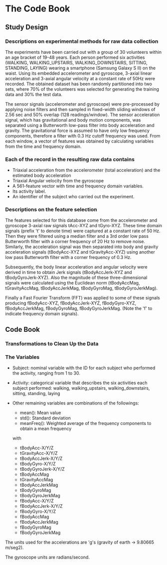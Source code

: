 # The Code Book 

## Study Design
### Descriptions on experimental methods for raw data collection
  The experiments have been carried out with a group of 30 volunteers within an age bracket of 19-48 years. Each person performed six activities (WALKING, WALKING_UPSTAIRS, WALKING_DOWNSTAIRS, SITTING, STANDING, LAYING) wearing a smartphone (Samsung Galaxy S II) on the waist. Using its embedded accelerometer and gyroscope, 3-axial linear acceleration and 3-axial angular velocity at a constant rate of 50Hz were recorded. The obtained dataset has been randomly partitioned into two sets, where 70% of the volunteers was selected for generating the training data and 30% the test data. 

  The sensor signals (accelerometer and gyroscope) were pre-processed by applying noise filters and then sampled in fixed-width sliding windows of 2.56 sec and 50% overlap (128 readings/window). The sensor acceleration signal, which has gravitational and body motion components, was separated using a Butterworth low-pass filter into body acceleration and gravity. The gravitational force is assumed to have only low frequency components, therefore a filter with 0.3 Hz cutoff frequency was used. From each window, a vector of features was obtained by calculating variables from the time and frequency domain.

### Each of the record in the resulting raw data contains
* Triaxial acceleration from the accelerometer (total acceleration) and the estimated body acceleration
* Triaxial Angular velocity from the gyroscope
* A 561-feature vector with time and frequency domain variables. 
* Its activity label. 
* An identifier of the subject who carried out the experiment.

### Descriptions on the feature selection
  The features selected for this database come from the accelerometer and gyroscope 3-axial raw signals tAcc-XYZ and tGyro-XYZ. These time domain signals (prefix 't' to denote time) were captured at a constant rate of 50 Hz. Then they were filtered using a median filter and a 3rd order low pass Butterworth filter with a corner frequency of 20 Hz to remove noise. Similarly, the acceleration signal was then separated into body and gravity acceleration signals (tBodyAcc-XYZ and tGravityAcc-XYZ) using another low pass Butterworth filter with a corner frequency of 0.3 Hz. 

  Subsequently, the body linear acceleration and angular velocity were derived in time to obtain Jerk signals (tBodyAccJerk-XYZ and tBodyGyroJerk-XYZ). Also the magnitude of these three-dimensional signals were calculated using the Euclidean norm (tBodyAccMag, tGravityAccMag, tBodyAccJerkMag, tBodyGyroMag, tBodyGyroJerkMag). 

  Finally a Fast Fourier Transform (FFT) was applied to some of these signals producing fBodyAcc-XYZ, fBodyAccJerk-XYZ, fBodyGyro-XYZ, fBodyAccJerkMag, fBodyGyroMag, fBodyGyroJerkMag. (Note the 'f' to indicate frequency domain signals). 

## Code Book
### Transformations to Clean Up the Data


### The Variables
* Subject: nominal variable with the ID for each subject who performed the activity, ranging from 1 to 30. 
* Activity: categorical variable that describes the six activities each subject performed: walking, walking_upstairs, walking_downstairs, sitting, standing, laying

* Other remaining variables are combinations of the followings: 

  - mean(): Mean value
  - std(): Standard deviation
  - meanFreq(): Weighted average of the frequency components to obtain a mean frequency

  with

  - tBodyAcc-X/Y/Z
  - tGravityAcc-X/Y/Z
  - tBodyAccJerk-X/Y/Z
  - tBodyGyro-X/Y/Z
  - tBodyGyroJerk-X/Y/Z
  - tBodyAccMag
  - tGravityAccMag
  - tBodyAccJerkMag
  - tBodyGyroMag
  - tBodyGyroJerkMag
  - fBodyAcc-X/Y/Z
  - fBodyAccJerk-X/Y/Z
  - fBodyGyro-X/Y/Z
  - fBodyAccMag
  - fBodyAccJerkMag
  - fBodyGyroMag
  - fBodyGyroJerkMag

The units used for the accelerations are 'g's (gravity of earth -> 9.80665 m/seg2).

The gyroscope units are radians/second. 



